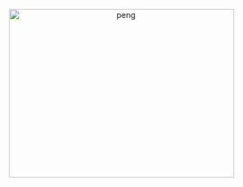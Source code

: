 <!--
**officialnico/officialnico** is a ✨ _special_ ✨ repository because its `README.md` (this file) appears on your GitHub profile.
-->
[]("https://giphy.com/embed/zuZHaMcMHsAQ8")

<div align="center">
  <img height="300" width="400" src="https://tasvisuals.com/img/TAS-Visuals-bubbles-web.jpg" alt="peng" />
</div>


